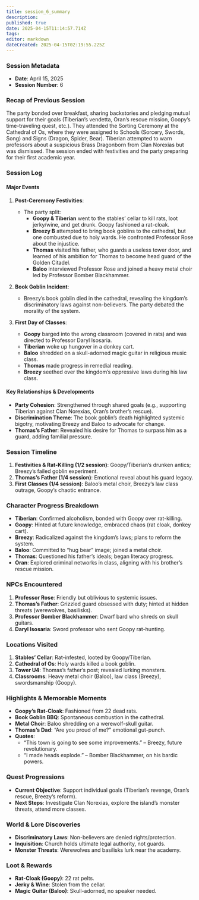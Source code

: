 ```yaml
---
title: session_6_summary
description: 
published: true
date: 2025-04-15T11:14:57.714Z
tags: 
editor: markdown
dateCreated: 2025-04-15T02:19:55.225Z
---
```


### **Session Metadata**  
- **Date**: April 15, 2025  
- **Session Number**: 6  



### **Recap of Previous Session**  
The party bonded over breakfast, sharing backstories and pledging mutual support for their goals (Tiberian’s vendetta, Oran’s rescue mission, Goopy’s time-traveling quest, etc.). They attended the Sorting Ceremony at the Cathedral of Os, where they were assigned to Schools (Sorcery, Swords, Song) and Signs (Dragon, Spider, Bear). Tiberian attempted to warn professors about a suspicious Brass Dragonborn from Clan Norexias but was dismissed. The session ended with festivities and the party preparing for their first academic year.


### **Session Log**  
#### **Major Events**  
1. **Post-Ceremony Festivities**:  
   - The party split:  
     - **Goopy & Tiberian** went to the stables’ cellar to kill rats, loot jerky/wine, and get drunk. Goopy fashioned a rat-cloak.  
     - **Breezy B** attempted to bring book goblins to the cathedral, but one combusted due to holy wards. He confronted Professor Rose about the injustice.  
     - **Thomas** visited his father, who guards a useless tower door, and learned of his ambition for Thomas to become head guard of the Golden Citadel.  
     - **Baloo** interviewed Professor Rose and joined a heavy metal choir led by Professor Bomber Blackhammer.  

2. **Book Goblin Incident**:  
   - Breezy’s book goblin died in the cathedral, revealing the kingdom’s discriminatory laws against non-believers. The party debated the morality of the system.  

3. **First Day of Classes**:  
   - **Goopy** barged into the wrong classroom (covered in rats) and was directed to Professor Daryl Isosaria.  
   - **Tiberian** woke up hungover in a donkey cart.  
   - **Baloo** shredded on a skull-adorned magic guitar in religious music class.  
   - **Thomas** made progress in remedial reading.  
   - **Breezy** seethed over the kingdom’s oppressive laws during his law class.  

#### **Key Relationships & Developments**  
- **Party Cohesion**: Strengthened through shared goals (e.g., supporting Tiberian against Clan Norexias, Oran’s brother’s rescue).  
- **Discrimination Theme**: The book goblin’s death highlighted systemic bigotry, motivating Breezy and Baloo to advocate for change.  
- **Thomas’s Father**: Revealed his desire for Thomas to surpass him as a guard, adding familial pressure.  



### **Session Timeline**  
1. **Festivities & Rat-Killing (1/2 session)**: Goopy/Tiberian’s drunken antics; Breezy’s failed goblin experiment.  
2. **Thomas’s Father (1/4 session)**: Emotional reveal about his guard legacy.  
3. **First Classes (1/4 session)**: Baloo’s metal choir, Breezy’s law class outrage, Goopy’s chaotic entrance.  



### **Character Progress Breakdown**  
- **Tiberian**: Confirmed alcoholism, bonded with Goopy over rat-killing.  
- **Goopy**: Hinted at future knowledge, embraced chaos (rat cloak, donkey cart).  
- **Breezy**: Radicalized against the kingdom’s laws; plans to reform the system.  
- **Baloo**: Committed to “hug bear” image; joined a metal choir.  
- **Thomas**: Questioned his father’s ideals; began literacy progress.  
- **Oran**: Explored criminal networks in class, aligning with his brother’s rescue mission.  



### **NPCs Encountered**  
1. **Professor Rose**: Friendly but oblivious to systemic issues.  
2. **Thomas’s Father**: Grizzled guard obsessed with duty; hinted at hidden threats (werewolves, basilisks).  
3. **Professor Bomber Blackhammer**: Dwarf bard who shreds on skull guitars.  
4. **Daryl Isosaria**: Sword professor who sent Goopy rat-hunting.  


### **Locations Visited**  
1. **Stables’ Cellar**: Rat-infested, looted by Goopy/Tiberian.  
2. **Cathedral of Os**: Holy wards killed a book goblin.  
3. **Tower U4**: Thomas’s father’s post; revealed lurking monsters.  
4. **Classrooms**: Heavy metal choir (Baloo), law class (Breezy), swordsmanship (Goopy).  


### **Highlights & Memorable Moments**  
- **Goopy’s Rat-Cloak**: Fashioned from 22 dead rats.  
- **Book Goblin BBQ**: Spontaneous combustion in the cathedral.  
- **Metal Choir**: Baloo shredding on a werewolf-skull guitar.  
- **Thomas’s Dad**: “Are you proud of me?” emotional gut-punch.  
- **Quotes**:  
  - “This town is going to see some improvements.” – Breezy, future revolutionary.  
  - “I made heads explode.” – Bomber Blackhammer, on his bardic powers.  



### **Quest Progressions**  
- **Current Objective**: Support individual goals (Tiberian’s revenge, Oran’s rescue, Breezy’s reform).  
- **Next Steps**: Investigate Clan Norexias, explore the island’s monster threats, attend more classes.  



### **World & Lore Discoveries**  
- **Discriminatory Laws**: Non-believers are denied rights/protection.  
- **Inquisition**: Church holds ultimate legal authority, not guards.  
- **Monster Threats**: Werewolves and basilisks lurk near the academy.  


### **Loot & Rewards**  
- **Rat-Cloak (Goopy)**: 22 rat pelts.  
- **Jerky & Wine**: Stolen from the cellar.  
- **Magic Guitar (Baloo)**: Skull-adorned, no speaker needed.  

